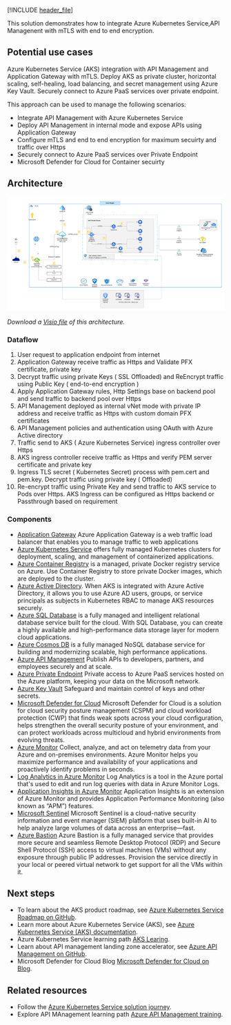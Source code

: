 [!INCLUDE [header_file](../../../includes/sol-idea-header.md)]

This solution demonstrates how to integrate Azure Kubernetes Service,API Managenent with mTLS with end to end encryption.

## Potential use cases

Azure Kubernetes Service (AKS) integration with API Management and Application Gateway with mTLS. Deploy AKS as private cluster, horizontal scaling, self-healing,  load balancing, and secret management using Azure Key Vault. Securely connect to Azure PaaS services over private endpoint.

This approach can be used to manage the following scenarios:

* Integrate API Management with Azure Kubernetes Service
* Deploy API Management in internal mode and expose APIs using Application Gateway
* Configure mTLS and end to end encryption for maximum secuirty and traffic over Https  
* Securely connect to Azure PaaS services over Private Endpoint
* Microsoft Defender for Cloud for Container secuirty

## Architecture

![Diagram of the .](../media/mutual-tls-for-deploying-aks-and-apim.png)

*Download a [Visio file](https://arch-center.azureedge.net/mutual-tls-for-deploying-aks-and-apim.vsdx) of this architecture.*

### Dataflow

1. User request to application endpoint from internet
2. Application Gateway receive traffic as Https and Validate PFX certificate, private key
3. Decrypt traffic using private Keys ( SSL Offloaded) and ReEncrypt traffic using Public Key ( end-to-end encryption )
4. Apply Application Gateway rules, Http Settings base on backend pool and send traffic to backend pool over Https
5. API Management deployed as internal vNet mode with private IP address and receive traffic as Https with custom domain PFX certificates
6. API Management policies and authentication using OAuth with Azure Active directory
7. Traffic send to AKS ( Azure Kubernetes Service) ingress controller over Https
8. AKS ingress controller receive traffic as Https and verify PEM server certificate and private key
9. Ingress TLS secret ( Kubernetes Secret) process with pem.cert and pem.key. Decrypt traffic using private key (  Offloaded)
10. Re-encrypt traffic using Private Key and send traffic to AKS service to Pods over Https. AKS Ingress can be configured as Https backend or Passthrough based on requirement

### Components

* [Application Gateway](https://learn.microsoft.com/en-us/azure/application-gateway/overview) Azure Application Gateway is a web traffic load balancer that enables you to manage traffic to web applications
* [Azure Kubernetes Service](https://azure.microsoft.com/services/kubernetes-service) offers fully managed Kubernetes clusters for deployment, scaling, and management of containerized applications.
* [Azure Container Registry](https://azure.microsoft.com/services/container-registry) is a managed, private Docker registry service on Azure. Use Container Registry to store private Docker images, which are deployed to the cluster.
* [Azure Active Directory](https://azure.microsoft.com/services/active-directory). When AKS is integrated with Azure Active Directory, it allows you to use Azure AD users, groups, or service principals as subjects in Kubernetes RBAC to manage AKS resources securely.
* [Azure SQL Database](https://azure.microsoft.com/services/sql-database) is a fully managed and intelligent relational database service built for the cloud. With SQL Database, you can create a highly available and high-performance data storage layer for modern cloud applications.
* [Azure Cosmos DB](https://azure.microsoft.com/services/cosmos-db) is a fully managed NoSQL database service for building and modernizing scalable, high performance applications.
* [Azure API Management](https://azure.microsoft.com/en-us/products/api-management) Publish APIs to developers, partners, and employees securely and at scale.
* [Azure Private Endpoint](https://azure.microsoft.com/en-us/products/private-link) Private access to Azure PaaS services hosted on the Azure platform, keeping your data on the Microsoft network.
* [Azure Key Vault](https://azure.microsoft.com/en-us/products/key-vault) Safeguard and maintain control of keys and other secrets.
* [Microsoft Defender for Cloud](https://azure.microsoft.com/en-us/products/defender-for-cloud) Microsoft Defender for Cloud is a solution for cloud security posture management (CSPM) and cloud workload protection (CWP) that finds weak spots across your cloud configuration, helps strengthen the overall security posture of your environment, and can protect workloads across multicloud and hybrid environments from evolving threats.
* [Azure Monitor](https://azure.microsoft.com/en-us/products/monitor) Collect, analyze, and act on telemetry data from your Azure and on-premises environments. Azure Monitor helps you maximize performance and availability of your applications and proactively identify problems in seconds.
* [Log Analytics in Azure Monitor](https://learn.microsoft.com/en-us/azure/azure-monitor/logs/log-analytics-overview) Log Analytics is a tool in the Azure portal that's used to edit and run log queries with data in Azure Monitor Logs.
* [Application Insights in Azure Monitor](https://learn.microsoft.com/en-us/azure/azure-monitor/app/app-insights-overview) Application Insights is an extension of Azure Monitor and provides Application Performance Monitoring (also known as “APM”) features.
* [Microsoft Sentinel](https://azure.microsoft.com/en-us/products/microsoft-sentinel) Microsoft Sentinel is a cloud-native security information and event manager (SIEM) platform that uses built-in AI to help analyze large volumes of data across an enterprise—fast.
* [Azure Bastion](https://azure.microsoft.com/en-us/products/azure-bastion) Azure Bastion is a fully managed service that provides more secure and seamless Remote Desktop Protocol (RDP) and Secure Shell Protocol (SSH) access to virtual machines (VMs) without any exposure through public IP addresses. Provision the service directly in your local or peered virtual network to get support for all the VMs within it.

## Next steps

* To learn about the AKS product roadmap, see [Azure Kubernetes Service Roadmap on GitHub](https://github.com/Azure/AKS/projects/1).
* Learn more about Azure Kubernetes Service (AKS), see [Azure Kubernetes Service (AKS) documentation](https://learn.microsoft.com/en-us/azure/aks/intro-kubernetes).
* Azure Kubernetes Service learning path [AKS Learing](https://learn.microsoft.com/en-us/training/paths/intro-to-kubernetes-on-azure).  
* Learn about API management landing zone accelerator, see [Azure API Management on GitHub](https://github.com/Azure/apim-landing-zone-accelerator).
* Microsoft Defender for Cloud Blog [Microsoft Defender for Cloud on Blog](https://techcommunity.microsoft.com/t5/microsoft-defender-for-cloud/bg-p/MicrosoftDefenderCloudBlog).

## Related resources

* Follow the [Azure Kubernetes Service solution journey](../../reference-architectures/containers/aks-start-here.md).
* Explore API MAnagement learning path [Azure API Management training](https://learn.microsoft.com/en-us/training/modules/explore-api-management/).

